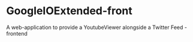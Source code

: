 # GoogleIOExtended-front
A web-application to provide a YoutubeViewer alongside a Twitter Feed - frontend
